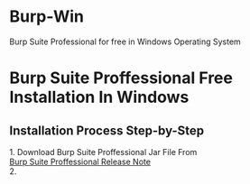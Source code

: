 <!DOCTYPE html>
<html>
 <body>
<h1> Burp-Win </h1>
<p> Burp Suite Professional for free in Windows Operating System</p> 

# Burp Suite Proffessional Free Installation In Windows 
<h2> Installation Process Step-by-Step</h2>
 <p>
 1. Download Burp Suite Proffessional Jar File From <br>
     <a href=" https://portswigger.net/burp/releases#professional ">Burp Suite Proffessional Release Note </a> <br>
 2.    
</p>
 </body>
 </html>

